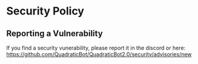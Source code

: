 # Security Policy

## Reporting a Vulnerability

If you find a security vunerability, please report it in the discord or here: https://github.com/QuadraticBot/QuadraticBot2.0/security/advisories/new
